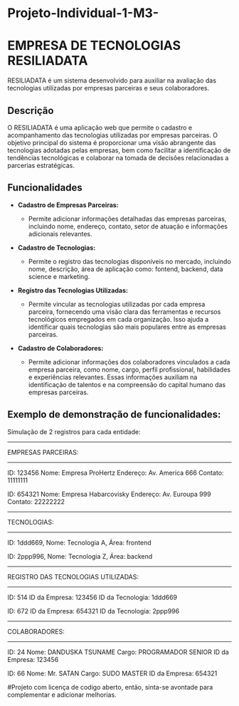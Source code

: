 # Projeto-Individual-1-M3-

# EMPRESA DE TECNOLOGIAS RESILIADATA

RESILIADATA é um sistema desenvolvido para auxiliar na avaliação das tecnologias utilizadas por empresas parceiras e seus colaboradores.

## Descrição

O RESILIADATA é uma aplicação web que permite o cadastro e acompanhamento das tecnologias utilizadas por empresas parceiras. O objetivo principal do sistema é proporcionar uma visão abrangente das tecnologias adotadas pelas empresas, bem como facilitar a identificação de tendências tecnológicas e colaborar na tomada de decisões relacionadas a parcerias estratégicas.

## Funcionalidades

- **Cadastro de Empresas Parceiras:**
    - Permite adicionar informações detalhadas das empresas parceiras, incluindo nome, endereço, contato, setor de atuação e informações adicionais relevantes.

- **Cadastro de Tecnologias:**
    - Permite o registro das tecnologias disponíveis no mercado, incluindo nome, descrição, área de aplicação como: fontend, backend, data science e marketing.

- **Registro das Tecnologias Utilizadas:**
    - Permite vincular as tecnologias utilizadas por cada empresa parceira, fornecendo uma visão clara das ferramentas e recursos tecnológicos empregados em cada organização. Isso ajuda a identificar quais tecnologias são mais populares entre as empresas parceiras.
      
- **Cadastro de Colaboradores:**
    - Permite adicionar informações dos colaboradores vinculados a cada empresa parceira, como nome, cargo, perfil profissional, habilidades e experiências relevantes. Essas informações auxiliam na identificação de talentos e na compreensão do capital humano das empresas parceiras.

## Exemplo de demonstração de funcionalidades:

Simulação de 2 registros para cada entidade:
__________________________________________________________
EMPRESAS PARCEIRAS:
__________________________________________________________
ID: 123456
Nome: Empresa ProHertz
Endereço: Av. America 666
Contato: 11111111

ID: 654321
Nome: Empresa Habarcovisky
Endereço: Av. Euroupa 999
Contato: 22222222

____________________________________________________________
TECNOLOGIAS: 
____________________________________________________________

ID: 1ddd669, Nome: Tecnologia A, Área: frontend

ID: 2ppp996, Nome: Tecnologia Z, Área: backend


____________________________________________________________
REGISTRO DAS TECNOLOGIAS UTILIZADAS:
____________________________________________________________

ID: 514
ID da Empresa: 123456
ID da Tecnologia: 1ddd669

ID: 672
ID da Empresa: 654321
ID da Tecnologia: 2ppp996

____________________________________________________________
COLABORADORES:
____________________________________________________________

ID: 24
Nome: DANDUSKA TSUNAME
Cargo: PROGRAMADOR SENIOR
ID da Empresa: 123456


ID: 66
Nome: Mr. SATAN
Cargo: SUDO MASTER
ID da Empresa: 654321

#Projeto com licença de codigo aberto, então, sinta-se avontade para complementar e adicionar melhorias.
